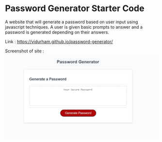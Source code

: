 # Password Generator Starter Code

A website that will generate a password based on user input using javascript techniques. A user is given basic prompts to answer and a password is generated depending on their answers.

Link : https://vidurham.github.io/password-generator/

Screenshot of site : ![Screenshot of Password Generator Website](/Develop/assets/passwordgen.JPG)

